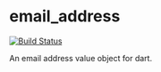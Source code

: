 # email_address

[![Build Status](https://travis-ci.org/bash/email_address.svg?branch=master)](https://travis-ci.org/bash/email_address)

An email address value object for dart.